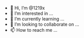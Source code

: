 - 👋 Hi, I’m @1219x
- 👀 I’m interested in ...
- 🌱 I’m currently learning ...
- 💞️ I’m looking to collaborate on ...
- 📫 How to reach me ...

<!---
1219x/1219x is a ✨ special ✨ repository because its `README.md` (this file) appears on your GitHub profile.
You can click the Preview link to take a look at your changes.
--->
